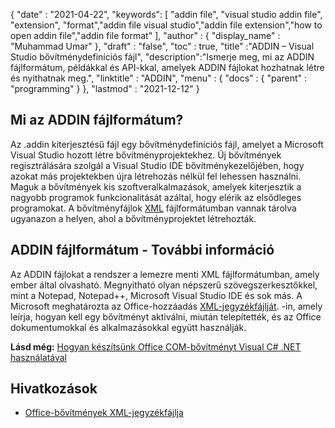 {
  "date" : "2021-04-22",
  "keywords": [ "addin file", "visual studio addin file", "extension", "format","addin file visual studio","addin file extension","how to open addin file","addin file format" ],
  "author" : {
    "display_name" : "Muhammad Umar"
},
  "draft" : "false",
  "toc" : true,
  "title" :"ADDIN – Visual Studio bővítménydefiníciós fájl",
  "description":"Ismerje meg, mi az ADDIN fájlformátum, példákkal és API-kkal, amelyek ADDIN fájlokat hozhatnak létre és nyithatnak meg.",
  "linktitle" : "ADDIN",
  "menu" : {
    "docs" : {
      "parent" : "programming"
}
},
  "lastmod" : "2021-12-12"
}

## Mi az ADDIN fájlformátum?

Az .addin kiterjesztésű fájl egy bővítménydefiníciós fájl, amelyet a Microsoft Visual Studio hozott létre bővítményprojektekhez. Új bővítmények regisztrálására szolgál a Visual Studio IDE bővítménykezelőjében, hogy azokat más projektekben újra létrehozás nélkül fel lehessen használni. Maguk a bővítmények kis szoftveralkalmazások, amelyek kiterjesztik a nagyobb programok funkcionalitását azáltal, hogy elérik az elsődleges programokat. A bővítményfájlok [XML](/hu/web/xml/) fájlformátumban vannak tárolva ugyanazon a helyen, ahol a bővítményprojektet létrehozták.

## ADDIN fájlformátum - További információ

Az ADDIN fájlokat a rendszer a lemezre menti XML fájlformátumban, amely ember által olvasható. Megnyitható olyan népszerű szövegszerkesztőkkel, mint a Notepad, Notepad++, Microsoft Visual Studio IDE és sok más. A Microsoft meghatározta az Office-hozzáadás [XML-jegyzékfájlját](https://learn.microsoft.com/en-us/office/dev/add-ins/develop/add-in-manifests?tabs=tabid-1). -in, amely leírja, hogyan kell egy bővítményt aktiválni, miután telepítették, és az Office dokumentumokkal és alkalmazásokkal együtt használják.

**Lásd még:** [Hogyan készítsünk Office COM-bővítményt Visual C# .NET használatával](https://learn.microsoft.com/en-us/previous-versions/office/troubleshoot/office-developer/office-com-add-in-using-visual-c)

## Hivatkozások

* [Office-bővítmények XML-jegyzékfájlja](https://learn.microsoft.com/en-us/office/dev/add-ins/develop/add-in-manifests?tabs=tabid-1)

